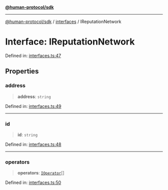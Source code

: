 [**@human-protocol/sdk**](../../README.md)

***

[@human-protocol/sdk](../../modules.md) / [interfaces](../README.md) / IReputationNetwork

# Interface: IReputationNetwork

Defined in: [interfaces.ts:47](https://github.com/humanprotocol/human-protocol/blob/36a82d86df8ff0c729bd9c2ab3a0bb0641086da4/packages/sdk/typescript/human-protocol-sdk/src/interfaces.ts#L47)

## Properties

### address

> **address**: `string`

Defined in: [interfaces.ts:49](https://github.com/humanprotocol/human-protocol/blob/36a82d86df8ff0c729bd9c2ab3a0bb0641086da4/packages/sdk/typescript/human-protocol-sdk/src/interfaces.ts#L49)

***

### id

> **id**: `string`

Defined in: [interfaces.ts:48](https://github.com/humanprotocol/human-protocol/blob/36a82d86df8ff0c729bd9c2ab3a0bb0641086da4/packages/sdk/typescript/human-protocol-sdk/src/interfaces.ts#L48)

***

### operators

> **operators**: [`IOperator`](IOperator.md)[]

Defined in: [interfaces.ts:50](https://github.com/humanprotocol/human-protocol/blob/36a82d86df8ff0c729bd9c2ab3a0bb0641086da4/packages/sdk/typescript/human-protocol-sdk/src/interfaces.ts#L50)
